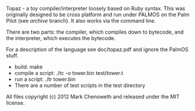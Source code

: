 Topaz - a toy compiler/interpreter loosely based on Ruby syntax. This was originally designed to be cross platform and run under PALMOS on the Palm Pilot (see *archive* branch). It also works via the command line.

There are two parts: the compiler, which compiles down to bytecode, and the interpreter, which executes the bytecode.

For a description of the language see doc/topaz.pdf and ignore the PalmOS stuff.

- build: make
- compile a script: ./tc -o tower.bin test/tower.t
- run a script: ./tr tower.bin
- There are a number of test scripts in the test directory

All files copyright (c) 2012 Mark Chenoweth and released under the MIT license.



